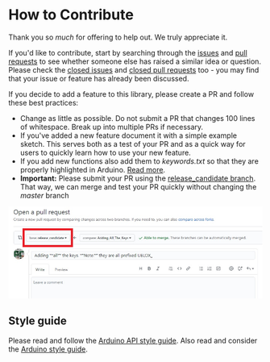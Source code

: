 # How to Contribute

Thank you so *much* for offering to help out. We truly appreciate it.

If you'd like to contribute, start by searching through the [issues](https://github.com/sparkfun/SparkFun_u-blox_GNSS_Arduino_Library/issues) and [pull requests](https://github.com/sparkfun/SparkFun_u-blox_GNSS_Arduino_Library/pulls) to see whether someone else has raised a similar idea or question.
Please check the [closed issues](https://github.com/sparkfun/SparkFun_u-blox_GNSS_Arduino_Library/issues?q=is%3Aissue+is%3Aclosed)
and [closed pull requests](https://github.com/sparkfun/SparkFun_u-blox_GNSS_Arduino_Library/pulls?q=is%3Apr+is%3Aclosed) too - you may find that your issue or feature has already been discussed.

If you decide to add a feature to this library, please create a PR and follow these best practices:

* Change as little as possible. Do not submit a PR that changes 100 lines of whitespace. Break up into multiple PRs if necessary.
* If you've added a new feature document it with a simple example sketch. This serves both as a test of your PR and as a quick way for users to quickly learn how to use your new feature.
* If you add new functions also add them to _keywords.txt_ so that they are properly highlighted in Arduino. [Read more](https://www.arduino.cc/en/Hacking/libraryTutorial).
* **Important:** Please submit your PR using the [release_candidate branch](https://github.com/sparkfun/SparkFun_u-blox_GNSS_Arduino_Library/tree/release_candidate). That way, we can merge and test your PR quickly without changing the _master_ branch

![Contributing.JPG](./img/Contributing.JPG)

## Style guide

Please read and follow the [Arduino API style guide](https://www.arduino.cc/en/Reference/APIStyleGuide). Also read and consider the [Arduino style guide](https://www.arduino.cc/en/Reference/StyleGuide).
